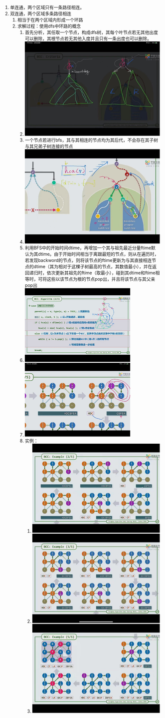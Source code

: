 1. 单连通，两个区域只有一条路径相连。
2. 双连通，两个区域多条路径相连
   1. 相当于在两个区域内形成一个环路
   2. 求解过程：使用dfs中环路的概念
      1. 首先分析，其任取一个节点，构成dfs树，其每个叶节点若无其他出度可以删除，其根节点若无其他入度并且只有一条出度也可以删除。
      2. ![image-20220810125921883](res/06.双连通分量/image-20220810125921883.png)
      3. 一个节点若进行bfs，其与其相连的节点均为其后代，不会存在其子树与其兄弟子树连接的节点
      4. ![image-20220810125955627](res/06.双连通分量/image-20220810125955627.png)
      5. 利用BFS中的开始时间dtime，再增加一个其与祖先最近分量ftime默认为其dtime。由于开始时间相当于离跟最短的节点，则从在遍历时，若发现backword的节点，则将该节点的ftime更新为与其直接相连节点的dtime（其为相对于这棵子树最高的节点，其数值最小），并在返回递归时，依次更新其祖先的ftime（取最小），碰到其dtime和ftime相等时，可将这些以该节点为根的节点pop出，并且将该节点与其父亲pop出
      6. <img src="res/06.双连通分量/image-20220810131955172.png" alt="image-20220810131955172" style="zoom:33%;" />
      7. <img src="res/06.双连通分量/image-20220810132035408.png" alt="image-20220810132035408" style="zoom:33%;" />
      8. 实例：
         1. ![image-20220810132920615](res/06.双连通分量/image-20220810132920615.png)
         2. ![image-20220810132927998](res/06.双连通分量/image-20220810132927998.png)
         3. ![image-20220810132934877](res/06.双连通分量/image-20220810132934877.png)


